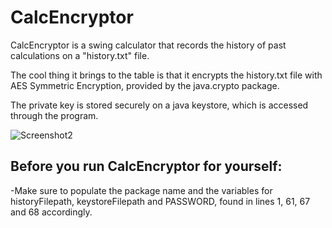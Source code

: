 # CalcEncryptor

CalcEncryptor is a swing calculator that records the history of past calculations on a "history.txt" file.

The cool thing it brings to the table is that it encrypts the history.txt file with AES Symmetric Encryption, provided by the java.crypto package.

The private key is stored securely on a java keystore, which is accessed through the program.

![Screenshot2](https://user-images.githubusercontent.com/89413115/147878251-d5bc25ce-f705-4440-8ffa-5ad275baa184.png)

## Before you run CalcEncryptor for yourself:

-Make sure to populate the package name and the variables for historyFilepath, keystoreFilepath and PASSWORD, found in lines 1, 61, 67 and 68 accordingly.
